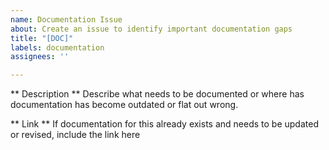 ```yaml
---
name: Documentation Issue
about: Create an issue to identify important documentation gaps
title: "[DOC]"
labels: documentation
assignees: ''

---
```


** Description **
Describe what needs to be documented or where has documentation has become outdated or flat out wrong.

** Link **
If documentation for this already exists and needs to be updated or revised, include the link here
